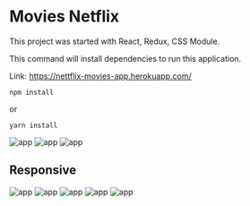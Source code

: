 # Movies Netflix

This project was started with React, Redux, CSS Module.

This command will install dependencies to run this application.

Link: https://nettflix-movies-app.herokuapp.com/

```
npm install
```
or
```
yarn install
```

![app](https://cdn.discordapp.com/attachments/402985413079465985/947994046658408539/unknown.png?width=1000&height=500)
![app](https://cdn.discordapp.com/attachments/402985413079465985/947994151117553725/unknown.png?width=1000&height=500)
![app](https://cdn.discordapp.com/attachments/402985413079465985/947994274329423942/unknown.png?width=1000&height=500)

## Responsive

![app](https://cdn.discordapp.com/attachments/402985413079465985/947997275433619486/Screenshot_20220228-201912.jpg?width=20&height=20)
![app](https://cdn.discordapp.com/attachments/402985413079465985/947997275781738556/Screenshot_20220228-201924.jpg?width=20&height=20)
![app](https://cdn.discordapp.com/attachments/402985413079465985/947997276058578954/Screenshot_20220228-201948.jpg?width=20&height=20)
![app](https://cdn.discordapp.com/attachments/402985413079465985/947997276524126238/Screenshot_20220228-201955.jpg?width=20&height=20)
![app](https://cdn.discordapp.com/attachments/402985413079465985/948010161937739808/Screenshot_20220228-211318.jpg?width=20&height=20)
